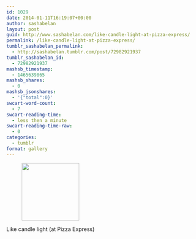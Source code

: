 ```yaml
---
id: 1029
date: 2014-01-11T16:19:07+00:00
author: sashabelan
layout: post
guid: http://www.sashabelan.com/like-candle-light-at-pizza-express/
permalink: /like-candle-light-at-pizza-express/
tumblr_sashabelan_permalink:
  - http://sashabelan.tumblr.com/post/72982921937
tumblr_sashabelan_id:
  - 72982921937
mashsb_timestamp:
  - 1465639865
mashsb_shares:
  - 0
mashsb_jsonshares:
  - '{"total":0}'
swcart-word-count:
  - 7
swcart-reading-time:
  - less then a minute
swcart-reading-time-raw:
  - 0
categories:
  - tumblr
format: gallery
---
```

<div id='gallery-568' class='gallery galleryid-1029 gallery-columns-3 gallery-size-thumbnail'>
  <figure class='gallery-item'> 
  
  <div class='gallery-icon landscape'>
    <a href='http://www.sashabelan.ru/like-candle-light-at-pizza-express/attachment/1030/'><img width="150" height="150" src="http://www.sashabelan.ru/wp-content/uploads/2014/01/tumblr_mz8vzvbxr01qarj97o1_1280-150x150.jpg" class="attachment-thumbnail size-thumbnail" alt="" srcset="http://www.sashabelan.ru/wp-content/uploads/2014/01/tumblr_mz8vzvbxr01qarj97o1_1280-150x150.jpg 150w, http://www.sashabelan.ru/wp-content/uploads/2014/01/tumblr_mz8vzvbxr01qarj97o1_1280-300x300.jpg 300w, http://www.sashabelan.ru/wp-content/uploads/2014/01/tumblr_mz8vzvbxr01qarj97o1_1280-230x230.jpg 230w, http://www.sashabelan.ru/wp-content/uploads/2014/01/tumblr_mz8vzvbxr01qarj97o1_1280-350x350.jpg 350w, http://www.sashabelan.ru/wp-content/uploads/2014/01/tumblr_mz8vzvbxr01qarj97o1_1280.jpg 640w" sizes="(max-width: 150px) 100vw, 150px" /></a>
  </div></figure>
</div>

Like candle light (at Pizza Express)